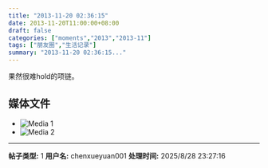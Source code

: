 ```yaml
---
title: "2013-11-20 02:36:15"
date: 2013-11-20T11:00:00+08:00
draft: false
categories: ["moments","2013","2013-11"]
tags: ["朋友圈","生活记录"]
summary: "2013-11-20 02:36:15..."
---
```


果然很难hold的项链。

## 媒体文件

- ![Media 1](/Moments/photos/2013-11-20/201311200236150.jpg)
- ![Media 2](/Moments/photos/2013-11-20/201311200236151.jpg)

---

**帖子类型:** 1
**用户名:** chenxueyuan001
**处理时间:** 2025/8/28 23:27:16